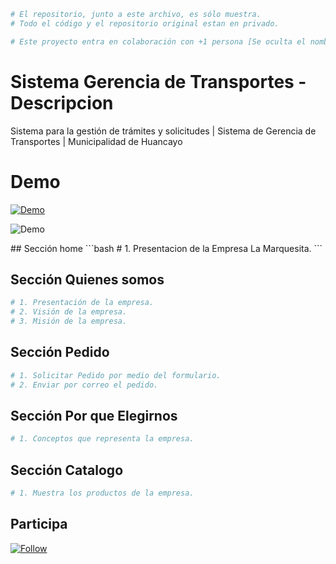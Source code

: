 ```bash
# El repositorio, junto a este archivo, es sólo muestra. 
# Todo el código y el repositorio original estan en privado.
```
```bash
# Este proyecto entra en colaboración con +1 persona [Se oculta el nombre por privacidad]
```
# Sistema Gerencia de Transportes - Descripcion
Sistema para la gestión de trámites y solicitudes | Sistema de Gerencia de Transportes | Municipalidad de Huancayo

# Demo

<a href="http://transportes.munihuancayo.gob.pe:81/">
 <img alt="Demo" title="Demo Button" src="https://shields.io/badge/-HAZ%20CLIC%20PARA%20VER%20EL%20PROYECTO%20EN%20PRODUCCION-red.svg?&style=for-the-badge&logo=github&logoColor=white"/>
</a>

<p align="left"> 
  <img alt="Demo" title="Demo Button" src="https://github.com/gomezpoloalexanderjunior/LA_MARQUESITA__PREVIEW/assets/55717887/659a12de-46a4-4de4-8bfb-2e7412ebaa77"/>
</p>
## Sección home
```bash
# 1. Presentacion de la Empresa La Marquesita.
```

## Sección Quienes somos
```bash
# 1. Presentación de la empresa.
# 2. Visión de la empresa.
# 3. Misión de la empresa.
```

## Sección Pedido
```bash
# 1. Solicitar Pedido por medio del formulario.
# 2. Enviar por correo el pedido.
```

## Sección Por que Elegirnos
```bash
# 1. Conceptos que representa la empresa.
```
## Sección Catalogo
```bash
# 1. Muestra los productos de la empresa.
```
## Participa
<p align="left">
 <a href="https://github.com/gomezpoloalexanderjunior/LA_MARQUESITA__PREVIEW/subscription">
    <img alt="Follow" title="Dale Me Gusta" src="https://shields.io/badge/-LIKE%20THIS%20REPO-informational.svg?&style=for-the-badge&logo=github&logoColor=white"/></a>
</p>
 
